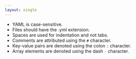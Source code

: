 ```yaml
---
layout: single
---
```


* YAML is case-sensitive.
* Files should have the .yml extension.
* Spaces are used for indentation and not tabs.
* Comments are attributed using the ```#``` character.
* Key-value pairs are denoted using the colon ```:``` character.
* Array elements are denoted using the dash ```-``` character.
